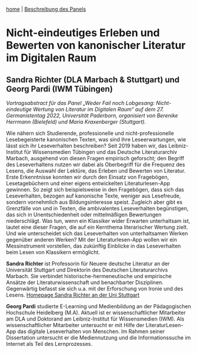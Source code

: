 [home](index.md) | [Beschreibung des Panels](beschreibung.md) 

# Nicht-eindeutiges Erleben und Bewerten von kanonischer Literatur im Digitalen Raum

## Sandra Richter (DLA Marbach & Stuttgart) und Georg Pardi (IWM Tübingen)

*Vortragsabstract für das Panel „Weder Fail noch Lobgesang: Nicht-eindeutige Wertung von Literatur im Digitalen Raum“ auf dem 27. Germanistentag 2022, Universität Paderborn, organisiert von Berenike Herrmann (Bielefeld) und Maria Kraxenberger (Stuttgart).*

Wie nähern sich Studierende, professionelle und nicht-professionelle Lesebegeisterte kanonischen Texten, was sind ihre Leseerwartungen, wie lässt sich ihr Leseverhalten beschreiben? Seit 2019 haben wir, das Leibniz-Institut für Wissensmedien Tübingen und das Deutsche Literaturarchiv Marbach, ausgehend von diesen Fragen empirisch geforscht; den Begriff des Leseverhaltens nutzen wir dabei als Oberbegriff für die Frequenz des Lesens, die Auswahl der Lektüre, das Erleben und Bewerten von Literatur. Erste Erkenntnisse konnten wir durch den Einsatz von Fragebögen, Lesetagebüchern und einer eigens entwickelten Literaturlesen-App gewinnen. 
So zeigt sich beispielsweise in den Fragebögen, dass sich das Leseverhalten, bezogen auf kanonische Texte, weniger aus Lesefreude, sondern vornehmlich aus Bildungsinteresse speist. Zugleich aber gibt es Grenzfälle von und in Texten, die ambivalentes Leseverhalten begünstigen, das sich in Unentschiedenheit oder mittelmäßigen Bewertungen niederschlägt. Was tun, wenn ein Klassiker wider Erwarten unterhaltsam ist, lautet eine dieser Fragen, die auf ein Kernthema literarischer Wertung zielt. Und wie unterscheidet sich das Leseverhalten von unterhaltsamen Werken gegenüber anderen Werken? Mit der Literaturlesen-App wollen wir ein Messinstrument vorstellen, das zukünftig Einblicke in das Leseverhalten beim Lesen von Klassikern ermöglicht.

**Sandra Richter** ist Professorin für Neuere deutsche Literatur an der Universität Stuttgart und Direktorin des Deutschen Literaturarchivs Marbach. Sie verbindet historische-hermeneutische und empirische Ansätze der Literaturwissenschaft und benachbarter Disziplinen. Gegenwärtig befasst sie sich u.a. mit der Erforschung von Ironie und des Lesens.
[Homepage Sandra Richter an der Uni Stuttgart](https://www.ilw.uni-stuttgart.de/institut/team/Richter/)


**Georg Pardi** studierte E-Learning und Medienbildung an der Pädagogischen Hochschule Heidelberg (M.A). Aktuell ist er wissenschaftlicher Mitarbeiter am DLA und Doktorand am Leibniz-Institut für Wissensmedien (IWM). Als wissenschaftlicher Mitarbeiter untersucht er mit Hilfe der LiteraturLesen-App das digitale Leseverhalten von Menschen. Im Rahmen seiner Dissertation untersucht er die Mediennutzung und die Informationssuche im Internet als Teil des Lernprozesses.
